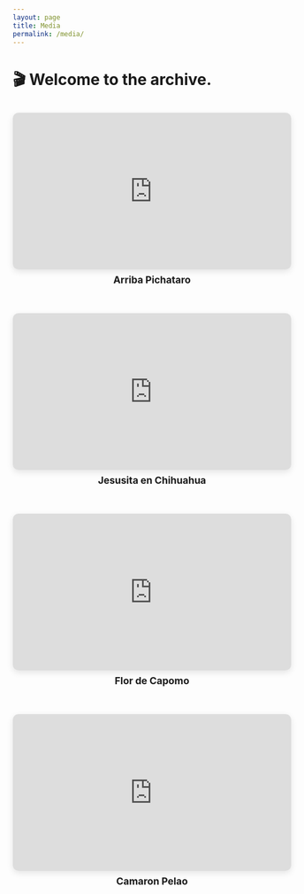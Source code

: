 ```yaml
---
layout: page
title: Media
permalink: /media/
---
```


<style>
.media-grid {
  display: grid;
  grid-template-columns: repeat(auto-fit, minmax(300px, 1fr));
  gap: 2rem;
  margin-top: 2rem;
}

.media-item {
  text-align: center;
}

.media-item iframe {
  width: 100%;
  aspect-ratio: 16 / 9;
  border: none;
  border-radius: 10px;
  box-shadow: 0 4px 12px rgba(0, 0, 0, 0.1);
}

.media-item h3 {
  margin-top: 0.5rem;
  font-size: 1.1rem;
}
</style>

# 🎬 Welcome to the archive. 

<div class="media-grid">

  <div class="media-item">
    <iframe src="https://www.youtube.com/embed/cSXeoHHJOAo" allowfullscreen></iframe>
    <h3>Arriba Pichataro</h3>
  </div>

  <div class="media-item">
    <iframe src="https://www.youtube.com/embed/4rVK0WgPHOk" allowfullscreen></iframe>
    <h3>Jesusita en Chihuahua</h3>
  </div>

  <div class="media-item">
    <iframe src="https://www.youtube.com/embed/7VQFu82Jl-I" allowfullscreen></iframe>
    <h3>Flor de Capomo</h3>
  </div>

  <div class="media-item">
    <iframe src="https://www.youtube.com/embed/sDLhdMIzFi4" allowfullscreen></iframe>
    <h3>Camaron Pelao</h3>
  </div>

</div>

